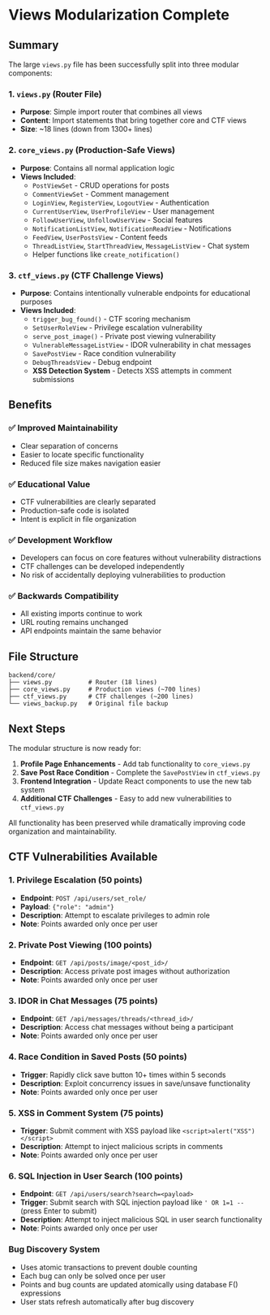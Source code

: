 # Views Modularization Complete

## Summary

The large `views.py` file has been successfully split into three modular components:

### 1. `views.py` (Router File)
- **Purpose**: Simple import router that combines all views
- **Content**: Import statements that bring together core and CTF views
- **Size**: ~18 lines (down from 1300+ lines)

### 2. `core_views.py` (Production-Safe Views)
- **Purpose**: Contains all normal application logic
- **Views Included**:
  - `PostViewSet` - CRUD operations for posts
  - `CommentViewSet` - Comment management
  - `LoginView`, `RegisterView`, `LogoutView` - Authentication
  - `CurrentUserView`, `UserProfileView` - User management
  - `FollowUserView`, `UnfollowUserView` - Social features
  - `NotificationListView`, `NotificationReadView` - Notifications
  - `FeedView`, `UserPostsView` - Content feeds
  - `ThreadListView`, `StartThreadView`, `MessageListView` - Chat system
  - Helper functions like `create_notification()`

### 3. `ctf_views.py` (CTF Challenge Views)
- **Purpose**: Contains intentionally vulnerable endpoints for educational purposes
- **Views Included**:
  - `trigger_bug_found()` - CTF scoring mechanism
  - `SetUserRoleView` - Privilege escalation vulnerability
  - `serve_post_image()` - Private post viewing vulnerability
  - `VulnerableMessageListView` - IDOR vulnerability in chat messages
  - `SavePostView` - Race condition vulnerability
  - `DebugThreadsView` - Debug endpoint
  - **XSS Detection System** - Detects XSS attempts in comment submissions

## Benefits

### ✅ **Improved Maintainability**
- Clear separation of concerns
- Easier to locate specific functionality
- Reduced file size makes navigation easier

### ✅ **Educational Value**
- CTF vulnerabilities are clearly separated
- Production-safe code is isolated
- Intent is explicit in file organization

### ✅ **Development Workflow**
- Developers can focus on core features without vulnerability distractions
- CTF challenges can be developed independently
- No risk of accidentally deploying vulnerabilities to production

### ✅ **Backwards Compatibility**
- All existing imports continue to work
- URL routing remains unchanged
- API endpoints maintain the same behavior

## File Structure
```
backend/core/
├── views.py          # Router (18 lines)
├── core_views.py     # Production views (~700 lines)
├── ctf_views.py      # CTF challenges (~200 lines)
└── views_backup.py   # Original file backup
```

## Next Steps

The modular structure is now ready for:
1. **Profile Page Enhancements** - Add tab functionality to `core_views.py`
2. **Save Post Race Condition** - Complete the `SavePostView` in `ctf_views.py`
3. **Frontend Integration** - Update React components to use the new tab system
4. **Additional CTF Challenges** - Easy to add new vulnerabilities to `ctf_views.py`

All functionality has been preserved while dramatically improving code organization and maintainability.

## CTF Vulnerabilities Available

### 1. **Privilege Escalation** (50 points)
- **Endpoint**: `POST /api/users/set_role/`
- **Payload**: `{"role": "admin"}`
- **Description**: Attempt to escalate privileges to admin role
- **Note**: Points awarded only once per user

### 2. **Private Post Viewing** (100 points)
- **Endpoint**: `GET /api/posts/image/<post_id>/`
- **Description**: Access private post images without authorization
- **Note**: Points awarded only once per user

### 3. **IDOR in Chat Messages** (75 points)
- **Endpoint**: `GET /api/messages/threads/<thread_id>/`
- **Description**: Access chat messages without being a participant
- **Note**: Points awarded only once per user

### 4. **Race Condition in Saved Posts** (50 points)
- **Trigger**: Rapidly click save button 10+ times within 5 seconds
- **Description**: Exploit concurrency issues in save/unsave functionality
- **Note**: Points awarded only once per user

### 5. **XSS in Comment System** (75 points)
- **Trigger**: Submit comment with XSS payload like `<script>alert("XSS")</script>`
- **Description**: Attempt to inject malicious scripts in comments
- **Note**: Points awarded only once per user

### 6. **SQL Injection in User Search** (100 points)
- **Endpoint**: `GET /api/users/search?search=<payload>`
- **Trigger**: Submit search with SQL injection payload like `' OR 1=1 --` (press Enter to submit)
- **Description**: Attempt to inject malicious SQL in user search functionality
- **Note**: Points awarded only once per user

### Bug Discovery System
- Uses atomic transactions to prevent double counting
- Each bug can only be solved once per user
- Points and bug counts are updated atomically using database F() expressions
- User stats refresh automatically after bug discovery
